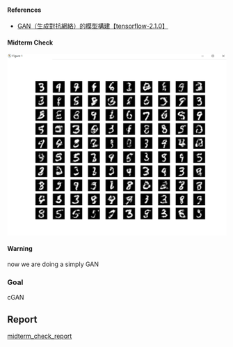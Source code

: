 #### References

- [GAN（生成對抗網絡）的模型構建【tensorflow-2.1.0】](https://blog.csdn.net/gdhy9064/article/details/104106500)

#### Midterm Check

![gan.py](/ans/midterm_check/gan.png)

#### Warning

now we are doing a simply GAN

### Goal

cGAN

## Report

[midterm_check_report](/ans/midterm_check/GAN手寫數字生成_第12組.pdf)
